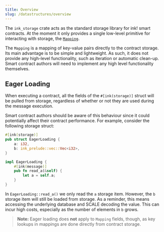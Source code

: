 ```yaml
---
title: Overview
slug: /datastructures/overview
---
```


The `ink_storage` crate acts as the standard storage library for ink! smart contracts. At
the moment it only provides a single low-level primitive for interacting with storage,
the [`Mapping`](https://paritytech.github.io/ink/ink_storage/struct.Mapping.html).

The `Mapping` is a mapping of key-value pairs directly to the contract storage. Its main advantage
is to be simple and lightweight. As such, it does not provide any high-level
functionality, such as iteration or automatic clean-up. Smart contract authors will need
to implement any high level functionality themselves.

## Eager Loading

When executing a contract, all the fields of the `#[ink(storage)]` struct will be pulled
from storage, regardless of whether or not they are used during the message execution.

Smart contract authors should be aware of this behaviour since it could potentially
affect their contract performance. For example, consider the following storage struct:

```rust
#[ink(storage)]
pub struct EagerLoading {
    a: i32,
    b: ink_prelude::vec::Vec<i32>,
}

impl EagerLoading {
    #[ink(message)]
    pub fn read_a(&self) {
        let a = self.a;
    }
}
```

In `EagerLoading::read_a()` we only read the `a` storage item. However, the `b` storage
item will still be loaded from storage. As a reminder, this means accessing the
underlying database and SCALE decoding the value. This can incur high costs, especially
as the number of elements in `b` grows.

> **Note:** Eager loading does **not** apply to `Mapping` fields, though, as key lookups in mappings
are done directly from contract storage.
